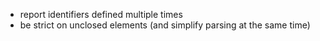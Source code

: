 * report identifiers defined multiple times
* be strict on unclosed elements (and simplify parsing at the same
  time)

